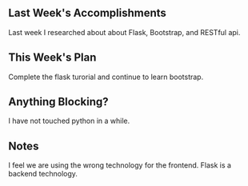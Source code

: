 ## Last Week's Accomplishments
Last week I researched about about Flask, Bootstrap, and RESTful api.

## This Week's Plan

Complete the flask turorial and continue to learn bootstrap.

## Anything Blocking?
I have not touched python in a while.

## Notes
I feel we are using the wrong technology for the frontend. Flask is a backend technology.

